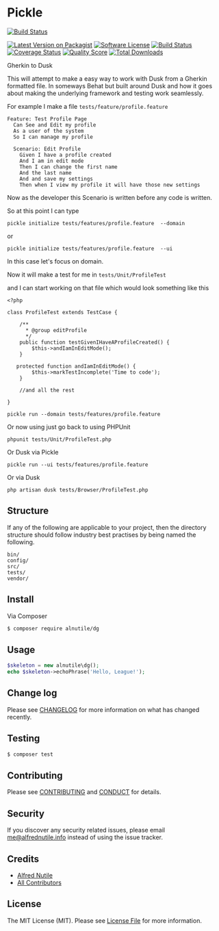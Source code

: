 # Pickle

[![Build Status](https://travis-ci.org/alnutile/pickle.svg?branch=master)](https://travis-ci.org/alnutile/pickle)

[![Latest Version on Packagist][ico-version]][link-packagist]
[![Software License][ico-license]](LICENSE.md)
[![Build Status][ico-travis]][link-travis]
[![Coverage Status][ico-scrutinizer]][link-scrutinizer]
[![Quality Score][ico-code-quality]][link-code-quality]
[![Total Downloads][ico-downloads]][link-downloads]

Gherkin to Dusk

This will attempt to make a easy way to work with Dusk from a Gherkin formatted file.
In someways Behat but built around Dusk and how it goes about making the underlying
framework and testing work seamlessly.

For example I make a file `tests/feature/profile.feature`

```
Feature: Test Profile Page
  Can See and Edit my profile
  As a user of the system
  So I can manage my profile

  Scenario: Edit Profile
    Given I have a profile created
    And I am in edit mode
    Then I can change the first name
    And the last name
    And and save my settings
    Then when I view my profile it will have those new settings
```

Now as the developer this Scenario is written before any code is written.

So at this point I can type

```
pickle initialize tests/features/profile.feature  --domain
```

or 

```
pickle initialize tests/features/profile.feature  --ui
```

In this case let's focus on domain.

Now it will make a test for me in `tests/Unit/ProfileTest`

and I can start working on that file which would look something like this

```
<?php

class ProfileTest extends TestCase {

    /**
      * @group editProfile
      */
    public function testGivenIHaveAProfileCreated() {
        $this->andIamInEditMode();
    }

   protected function andIamInEditMode() {
        $this->markTestIncomplete('Time to code');
    }

    //and all the rest

}

```



```
pickle run --domain tests/features/profile.feature 
```

Or now using just go back to using PHPUnit

```
phpunit tests/Unit/ProfileTest.php
```

Or Dusk via Pickle

```
pickle run --ui tests/features/profile.feature 
```

Or via Dusk

```
php artisan dusk tests/Browser/ProfileTest.php
```




## Structure

If any of the following are applicable to your project, then the directory structure should follow industry best practises by being named the following.

```
bin/        
config/
src/
tests/
vendor/
```




## Install

Via Composer

``` bash
$ composer require alnutile/dg
```

## Usage

``` php
$skeleton = new alnutile\dg();
echo $skeleton->echoPhrase('Hello, League!');
```

## Change log

Please see [CHANGELOG](CHANGELOG.md) for more information on what has changed recently.

## Testing

``` bash
$ composer test
```

## Contributing

Please see [CONTRIBUTING](CONTRIBUTING.md) and [CONDUCT](CONDUCT.md) for details.

## Security

If you discover any security related issues, please email me@alfrednutile.info instead of using the issue tracker.

## Credits

- [Alfred Nutile][link-author]
- [All Contributors][link-contributors]

## License

The MIT License (MIT). Please see [License File](LICENSE.md) for more information.

[ico-version]: https://img.shields.io/packagist/v/alnutile/dg.svg?style=flat-square
[ico-license]: https://img.shields.io/badge/license-MIT-brightgreen.svg?style=flat-square
[ico-travis]: https://img.shields.io/travis/alnutile/dg/master.svg?style=flat-square
[ico-scrutinizer]: https://img.shields.io/scrutinizer/coverage/g/alnutile/dg.svg?style=flat-square
[ico-code-quality]: https://img.shields.io/scrutinizer/g/alnutile/dg.svg?style=flat-square
[ico-downloads]: https://img.shields.io/packagist/dt/alnutile/dg.svg?style=flat-square

[link-packagist]: https://packagist.org/packages/alnutile/dg
[link-travis]: https://travis-ci.org/alnutile/dg
[link-scrutinizer]: https://scrutinizer-ci.com/g/alnutile/dg/code-structure
[link-code-quality]: https://scrutinizer-ci.com/g/alnutile/dg
[link-downloads]: https://packagist.org/packages/alnutile/dg
[link-author]: https://github.com/alnutile
[link-contributors]: ../../contributors
